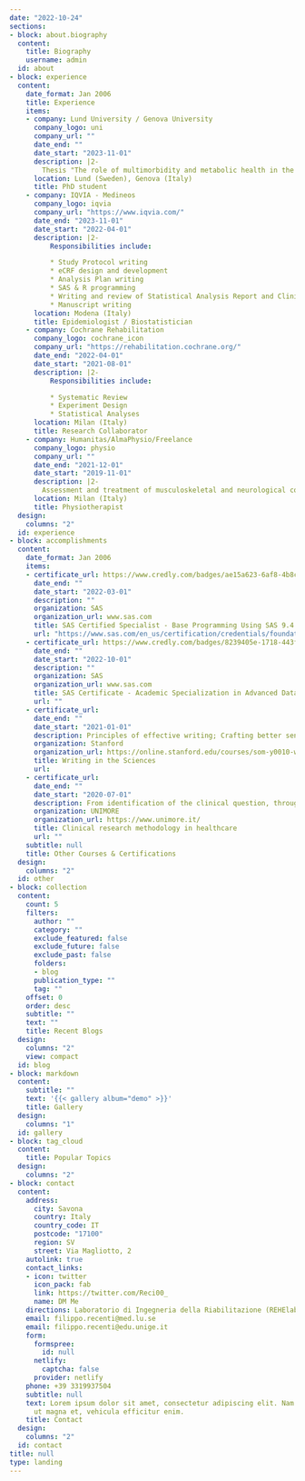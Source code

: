 ```yaml
---
date: "2022-10-24"
sections:
- block: about.biography
  content:
    title: Biography
    username: admin
  id: about
- block: experience
  content:
    date_format: Jan 2006
    title: Experience
    items:
    - company: Lund University / Genova University
      company_logo: uni
      company_url: ""
      date_end: ""
      date_start: "2023-11-01"
      description: |2-
        Thesis "The role of multimorbidity and metabolic health in the management of Osteoarthritis
      location: Lund (Sweden), Genova (Italy)
      title: PhD student
    - company: IQVIA - Medineos
      company_logo: iqvia
      company_url: "https://www.iqvia.com/"
      date_end: "2023-11-01"
      date_start: "2022-04-01"
      description: |2-
          Responsibilities include:

          * Study Protocol writing
          * eCRF design and development
          * Analysis Plan writing
          * SAS & R programming
          * Writing and review of Statistical Analysis Report and Clinical Study Report
          * Manuscript writing
      location: Modena (Italy)
      title: Epidemiologist / Biostatistician
    - company: Cochrane Rehabilitation
      company_logo: cochrane_icon
      company_url: "https://rehabilitation.cochrane.org/"
      date_end: "2022-04-01"
      date_start: "2021-08-01"
      description: |2-
          Responsibilities include:

          * Systematic Review
          * Experiment Design
          * Statistical Analyses
      location: Milan (Italy)
      title: Research Collaborator
    - company: Humanitas/AlmaPhysio/Freelance
      company_logo: physio
      company_url: ""
      date_end: "2021-12-01"
      date_start: "2019-11-01"
      description: |2-
        Assessment and treatment of musculoskeletal and neurological conditions carried out in team with clinicians and other health professionals.
      location: Milan (Italy)
      title: Physiotherapist
  design:
    columns: "2"
  id: experience
- block: accomplishments
  content:
    date_format: Jan 2006
    items:
    - certificate_url: https://www.credly.com/badges/ae15a623-6af8-4b8c-9e99-7ac2730ad7f5
      date_end: ""
      date_start: "2022-03-01"
      description: ""
      organization: SAS
      organization_url: www.sas.com
      title: SAS Certified Specialist - Base Programming Using SAS 9.4
      url: "https://www.sas.com/en_us/certification/credentials/foundation-tools/base-programming-specialist.html"
    - certificate_url: https://www.credly.com/badges/8239405e-1718-443f-812e-ba1c9f86cf90
      date_end: ""
      date_start: "2022-10-01"
      description: ""
      organization: SAS
      organization_url: www.sas.com
      title: SAS Certificate - Academic Specialization in Advanced Data Analysis in Biostatistics
      url: ""
    - certificate_url:
      date_end: ""
      date_start: "2021-01-01"
      description: Principles of effective writing; Crafting better sentences and paragraphs; The format of an original manuscript; Reviews, commentaries, and opinion pieces; Publication process; Reviews, commentaries, and opinion pieces; and the publication process; How to do a peer review and to communicate with the lay public.
      organization: Stanford
      organization_url: https://online.stanford.edu/courses/som-y0010-writing-sciences
      title: Writing in the Sciences
      url:
    - certificate_url: 
      date_end: ""
      date_start: "2020-07-01"
      description: From identification of the clinical question, through ethics committee evaluation, to publication of the results in scientific journals and their impact on healthcare.
      organization: UNIMORE
      organization_url: https://www.unimore.it/
      title: Clinical research methodology in healthcare
      url: ""
    subtitle: null
    title: Other Courses & Certifications
  design:
    columns: "2"
  id: other
- block: collection
  content:
    count: 5
    filters:
      author: ""
      category: ""
      exclude_featured: false
      exclude_future: false
      exclude_past: false
      folders:
      - blog
      publication_type: ""
      tag: ""
    offset: 0
    order: desc
    subtitle: ""
    text: ""
    title: Recent Blogs
  design:
    columns: "2"
    view: compact
  id: blog
- block: markdown
  content:
    subtitle: ""
    text: '{{< gallery album="demo" >}}'
    title: Gallery
  design:
    columns: "1"
  id: gallery
- block: tag_cloud
  content:
    title: Popular Topics
  design:
    columns: "2"
- block: contact
  content:
    address:
      city: Savona
      country: Italy
      country_code: IT
      postcode: "17100"
      region: SV
      street: Via Magliotto, 2
    autolink: true
    contact_links:
    - icon: twitter
      icon_pack: fab
      link: https://twitter.com/Reci00_
      name: DM Me
    directions: Laboratorio di Ingegneria della Riabilitazione (REHElab)
    email: filippo.recenti@med.lu.se
    email: filippo.recenti@edu.unige.it
    form:
      formspree:
        id: null
      netlify:
        captcha: false
      provider: netlify
    phone: +39 3319937504
    subtitle: null
    text: Lorem ipsum dolor sit amet, consectetur adipiscing elit. Nam mi diam, venenatis
      ut magna et, vehicula efficitur enim.
    title: Contact
  design:
    columns: "2"
  id: contact
title: null
type: landing
---
```

